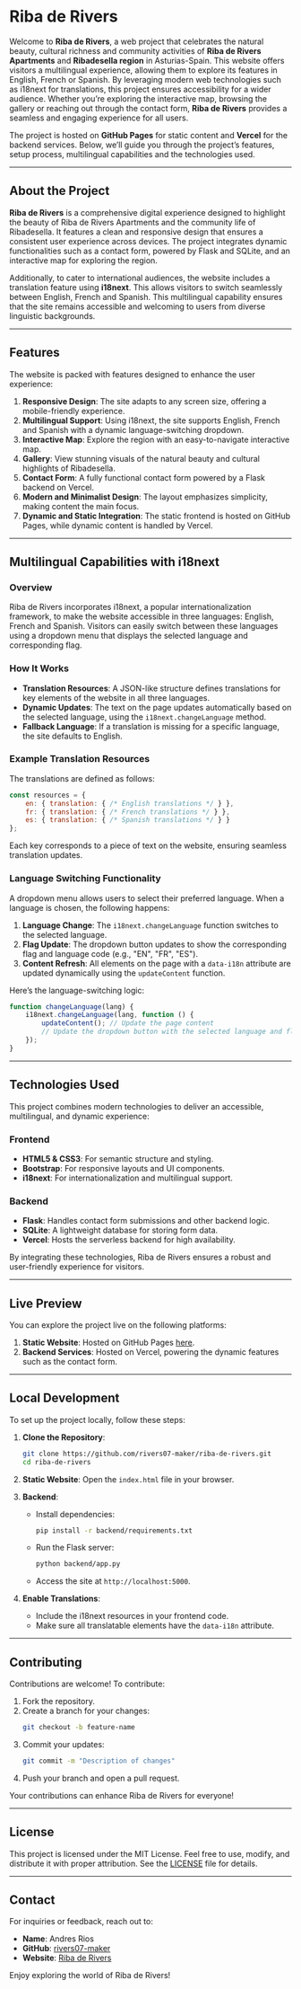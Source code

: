 
# Riba de Rivers

Welcome to **Riba de Rivers**, a web project that celebrates the natural beauty, cultural richness and community activities of **Riba de Rivers Apartments**  and **Ribadesella region** in Asturias-Spain. This website offers visitors a multilingual experience, allowing them to explore its features in English, French or Spanish. By leveraging modern web technologies such as i18next for translations, this project ensures accessibility for a wider audience. Whether you’re exploring the interactive map, browsing the gallery or reaching out through the contact form, **Riba de Rivers** provides a seamless and engaging experience for all users.

The project is hosted on **GitHub Pages** for static content and **Vercel** for the backend services. Below, we’ll guide you through the project’s features, setup process, multilingual capabilities and the technologies used.

---

## About the Project

**Riba de Rivers** is a comprehensive digital experience designed to highlight the beauty of Riba de Rivers Apartments and the community life of Ribadesella. It features a clean and responsive design that ensures a consistent user experience across devices. The project integrates dynamic functionalities such as a contact form, powered by Flask and SQLite, and an interactive map for exploring the region.

Additionally, to cater to international audiences, the website includes a translation feature using **i18next**. This allows visitors to switch seamlessly between English, French and Spanish. This multilingual capability ensures that the site remains accessible and welcoming to users from diverse linguistic backgrounds.

---

## Features

The website is packed with features designed to enhance the user experience:

1. **Responsive Design**: The site adapts to any screen size, offering a mobile-friendly experience.
2. **Multilingual Support**: Using i18next, the site supports English, French and Spanish with a dynamic language-switching dropdown.
3. **Interactive Map**: Explore the region with an easy-to-navigate interactive map.
4. **Gallery**: View stunning visuals of the natural beauty and cultural highlights of Ribadesella.
5. **Contact Form**: A fully functional contact form powered by a Flask backend on Vercel.
6. **Modern and Minimalist Design**: The layout emphasizes simplicity, making content the main focus.
7. **Dynamic and Static Integration**: The static frontend is hosted on GitHub Pages, while dynamic content is handled by Vercel.

---

## Multilingual Capabilities with i18next

### Overview

Riba de Rivers incorporates i18next, a popular internationalization framework, to make the website accessible in three languages: English, French and Spanish. Visitors can easily switch between these languages using a dropdown menu that displays the selected language and corresponding flag.

### How It Works

- **Translation Resources**: A JSON-like structure defines translations for key elements of the website in all three languages.
- **Dynamic Updates**: The text on the page updates automatically based on the selected language, using the `i18next.changeLanguage` method.
- **Fallback Language**: If a translation is missing for a specific language, the site defaults to English.

### Example Translation Resources

The translations are defined as follows:
```javascript
const resources = {
    en: { translation: { /* English translations */ } },
    fr: { translation: { /* French translations */ } },
    es: { translation: { /* Spanish translations */ } }
};
```

Each key corresponds to a piece of text on the website, ensuring seamless translation updates.

### Language Switching Functionality

A dropdown menu allows users to select their preferred language. When a language is chosen, the following happens:
1. **Language Change**: The `i18next.changeLanguage` function switches to the selected language.
2. **Flag Update**: The dropdown button updates to show the corresponding flag and language code (e.g., "EN", "FR", "ES").
3. **Content Refresh**: All elements on the page with a `data-i18n` attribute are updated dynamically using the `updateContent` function.

Here’s the language-switching logic:
```javascript
function changeLanguage(lang) {
    i18next.changeLanguage(lang, function () {
        updateContent(); // Update the page content
        // Update the dropdown button with the selected language and flag
    });
}
```

---

## Technologies Used

This project combines modern technologies to deliver an accessible, multilingual, and dynamic experience:

### Frontend
- **HTML5 & CSS3**: For semantic structure and styling.
- **Bootstrap**: For responsive layouts and UI components.
- **i18next**: For internationalization and multilingual support.

### Backend
- **Flask**: Handles contact form submissions and other backend logic.
- **SQLite**: A lightweight database for storing form data.
- **Vercel**: Hosts the serverless backend for high availability.

By integrating these technologies, Riba de Rivers ensures a robust and user-friendly experience for visitors.

---

## Live Preview

You can explore the project live on the following platforms:
1. **Static Website**: Hosted on GitHub Pages [here](https://rivers07-maker.github.io/riba-de-rivers/).
2. **Backend Services**: Hosted on Vercel, powering the dynamic features such as the contact form.

---

## Local Development

To set up the project locally, follow these steps:

1. **Clone the Repository**:
    ```bash
    git clone https://github.com/rivers07-maker/riba-de-rivers.git
    cd riba-de-rivers
    ```

2. **Static Website**: Open the `index.html` file in your browser.

3. **Backend**:
    - Install dependencies:
        ```bash
        pip install -r backend/requirements.txt
        ```
    - Run the Flask server:
        ```bash
        python backend/app.py
        ```
    - Access the site at `http://localhost:5000`.

4. **Enable Translations**:
    - Include the i18next resources in your frontend code.
    - Make sure all translatable elements have the `data-i18n` attribute.

---

## Contributing

Contributions are welcome! To contribute:
1. Fork the repository.
2. Create a branch for your changes:
    ```bash
    git checkout -b feature-name
    ```
3. Commit your updates:
    ```bash
    git commit -m "Description of changes"
    ```
4. Push your branch and open a pull request.

Your contributions can enhance Riba de Rivers for everyone!

---

## License

This project is licensed under the MIT License. Feel free to use, modify, and distribute it with proper attribution. See the [LICENSE](LICENSE) file for details.

---

## Contact

For inquiries or feedback, reach out to:
- **Name**: Andres Rios
- **GitHub**: [rivers07-maker](https://github.com/rivers07-maker)
- **Website**: [Riba de Rivers](https://rivers07-maker.github.io/riba-de-rivers/)

Enjoy exploring the world of Riba de Rivers!
